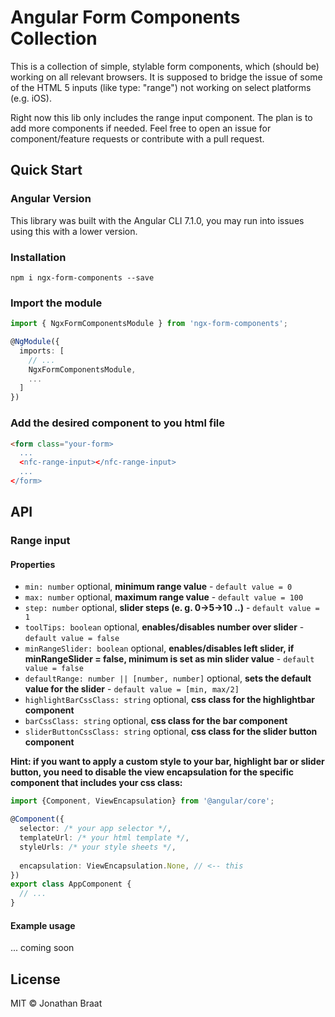 # Angular Form Components Collection

This is a collection of simple, stylable form components, which (should be) working on all relevant browsers. It is supposed to bridge the issue of some of the HTML 5 inputs (like type: "range") not working on select platforms (e.g. iOS).

Right now this lib only includes the range input component. The plan is to add more components if needed. Feel free to open an issue for component/feature requests or contribute with a pull request.

## Quick Start

### Angular Version
This library was built with the Angular CLI 7.1.0, you may run into issues using this with a lower version.

### Installation

`npm i ngx-form-components --save`

### Import the module

```ts
import { NgxFormComponentsModule } from 'ngx-form-components';

@NgModule({
  imports: [
    // ...
    NgxFormComponentsModule,
    ...
  ]
})
```

### Add the desired component to you html file

```html
<form class="your-form>
  ...
  <nfc-range-input></nfc-range-input>
  ...
</form>
```

## API

### Range input

#### Properties

* `min: number` optional, **minimum range value** - `default value = 0`
* `max: number` optional, **maximum range value** - `default value = 100`
* `step: number` optional, **slider steps (e. g. 0->5->10 ..)** - `default value = 1`
* `toolTips: boolean` optional, **enables/disables number over slider** - `default value = false`
* `minRangeSlider: boolean` optional, **enables/disables left slider, if minRangeSlider = false, minimum is set as min slider value** - `default value = false`
* `defaultRange: number || [number, number]` optional, **sets the default value for the slider** - `default value = [min, max/2]`
* `highlightBarCssClass: string` optional, **css class for the highlightbar component**
* `barCssClass: string` optional, **css class for the bar component**
* `sliderButtonCssClass: string` optional, **css class for the slider button component**

**Hint: if you want to apply a custom style to your bar, highlight bar or slider button, you need to disable the view encapsulation for the specific component that includes your css class:**

```ts
import {Component, ViewEncapsulation} from '@angular/core';

@Component({
  selector: /* your app selector */,
  templateUrl: /* your html template */,
  styleUrls: /* your style sheets */,
  
  encapsulation: ViewEncapsulation.None, // <-- this
})
export class AppComponent {
  // ...
}
```

#### Example usage

... coming soon

## License

MIT © Jonathan Braat
